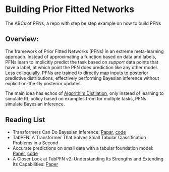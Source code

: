 # Building Prior Fitted Networks
The ABCs of PFNs, a repo with step be step example on how to build PFNs

## Overview:
The framework of Prior Fitted Networks (PFNs) in an extreme meta-learning approach. Instead of approximating a function based on data and labels, PFNs learn to implicitly predict the task based on *support* data points that have a label, at which point the PFN does prediction like any other model. Less colloquially, PFNs are trained to directly map inputs to posterior predictive distributions, effectively performing Bayesian inference without explicit on-the-fly posterior updates.

The main idea has echos of [Algorithim Distilation](https://arxiv.org/pdf/2210.14215), only instead of learning to simulate RL policy based on examples from for multiple tasks, PFNs simulate  Bayesian inference.

## Reading List
 - Transformers Can Do Bayesian Inference: [Papar](https://arxiv.org/pdf/2112.10510), [code](https://github.com/automl/TransformersCanDoBayesianInference)
 - TabPFN: A Transformer That Solves Small Tabular Classification Problems in a Second
 - Accurate predictions on small data with a tabular foundation model: [Paper](https://www.nature.com/articles/s41586-024-08328-6), [code](https://github.com/PriorLabs/TabPFN)
 - A Closer Look at TabPFN v2: Understanding Its Strengths and Extending Its Capabilities: [Paper](https://arxiv.org/pdf/2502.17361)
